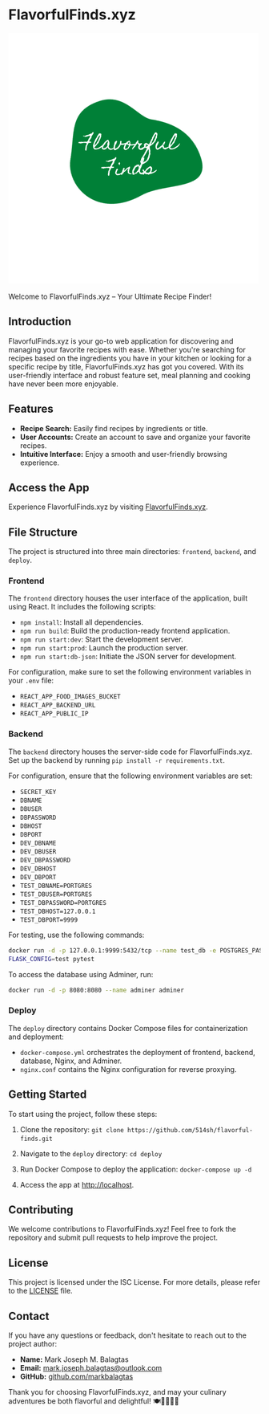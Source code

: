 # FlavorfulFinds.xyz

![FlavorfulFinds Logo](frontend/build/images/logo.png)

Welcome to FlavorfulFinds.xyz – Your Ultimate Recipe Finder!

## Introduction

FlavorfulFinds.xyz is your go-to web application for discovering and managing your favorite recipes with ease. Whether you're searching for recipes based on the ingredients you have in your kitchen or looking for a specific recipe by title, FlavorfulFinds.xyz has got you covered. With its user-friendly interface and robust feature set, meal planning and cooking have never been more enjoyable.

## Features

- **Recipe Search:** Easily find recipes by ingredients or title.
- **User Accounts:** Create an account to save and organize your favorite recipes.
- **Intuitive Interface:** Enjoy a smooth and user-friendly browsing experience.

## Access the App

Experience FlavorfulFinds.xyz by visiting [FlavorfulFinds.xyz](http://flavorfulfinds.xyz).

## File Structure

The project is structured into three main directories: `frontend`, `backend`, and `deploy`.

### Frontend

The `frontend` directory houses the user interface of the application, built using React. It includes the following scripts:

- `npm install`: Install all dependencies.
- `npm run build`: Build the production-ready frontend application.
- `npm run start:dev`: Start the development server.
- `npm run start:prod`: Launch the production server.
- `npm run start:db-json`: Initiate the JSON server for development.

For configuration, make sure to set the following environment variables in your `.env` file:

- `REACT_APP_FOOD_IMAGES_BUCKET`
- `REACT_APP_BACKEND_URL`
- `REACT_APP_PUBLIC_IP`

### Backend

The `backend` directory houses the server-side code for FlavorfulFinds.xyz. Set up the backend by running `pip install -r requirements.txt`.

For configuration, ensure that the following environment variables are set:

- `SECRET_KEY`
- `DBNAME`
- `DBUSER`
- `DBPASSWORD`
- `DBHOST`
- `DBPORT`
- `DEV_DBNAME`
- `DEV_DBUSER`
- `DEV_DBPASSWORD`
- `DEV_DBHOST`
- `DEV_DBPORT`
- `TEST_DBNAME=PORTGRES`
- `TEST_DBUSER=PORTGRES`
- `TEST_DBPASSWORD=PORTGRES`
- `TEST_DBHOST=127.0.0.1`
- `TEST_DBPORT=9999`

For testing, use the following commands:

```bash
docker run -d -p 127.0.0.1:9999:5432/tcp --name test_db -e POSTGRES_PASSWORD=postgres postgres:13.2-alpine
FLASK_CONFIG=test pytest
```

To access the database using Adminer, run:

```bash
docker run -d -p 8080:8080 --name adminer adminer
```

### Deploy

The `deploy` directory contains Docker Compose files for containerization and deployment:

- `docker-compose.yml` orchestrates the deployment of frontend, backend, database, Nginx, and Adminer.
- `nginx.conf` contains the Nginx configuration for reverse proxying.

## Getting Started

To start using the project, follow these steps:

1. Clone the repository: `git clone https://github.com/514sh/flavorful-finds.git`

2. Navigate to the `deploy` directory: `cd deploy`

3. Run Docker Compose to deploy the application: `docker-compose up -d`

4. Access the app at [http://localhost](http://localhost).

## Contributing

We welcome contributions to FlavorfulFinds.xyz! Feel free to fork the repository and submit pull requests to help improve the project.

## License

This project is licensed under the ISC License. For more details, please refer to the [LICENSE](LICENSE) file.

## Contact

If you have any questions or feedback, don't hesitate to reach out to the project author:

- **Name:** Mark Joseph M. Balagtas
- **Email:** mark.joseph.balagtas@outlook.com
- **GitHub:** [github.com/markbalagtas](https://github.com/514sh)

Thank you for choosing FlavorfulFinds.xyz, and may your culinary adventures be both flavorful and delightful! 🍽️👨‍🍳👩‍🍳
